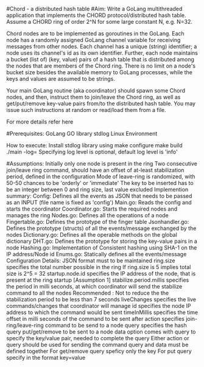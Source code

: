 

#Chord - a distributed hash table
#Aim:
Write a GoLang multithreaded application that implements the CHORD protocol/distributed hash table. Assume a CHORD ring of order 2^N for some large constant N, e.g. N=32.

Chord nodes are to be implemented as goroutines in the GoLang. Each node has a randomly assigned GoLang channel variable for receiving messages from other nodes. Each channel has a unique (string) identifier; a node uses its channel's id as its own identifier. Further, each node maintains a bucket (list of) (key, value) pairs of a hash table that is distributed among the nodes that are members of the Chord ring. There is no limit on a node's bucket size besides the available memory to GoLang processes, while the keys and values are assumed to be strings.

Your main GoLang routine (aka coordinator) should spawn some Chord nodes, and then, instruct them to join/leave the Chord ring, as well as get/put/remove key-value pairs from/to the distributed hash table. You may issue such instructions at random or read/load them from a file.

For more details refer here

#Prerequisites:
GoLang
GO library stdlog
Linux Environment

How to execute:
Install stdlog library using make configure
make build
./main -log=<loglevel>
Specifying log level is optional, default log level is 'info'
  
#Assumptions:
Initially only one node is present in the ring
Two consecutive join/leave ring command, should have an offset of at-least stabilization period, defined in the configuration
Mode of leave-ring is randomized, with 50-50 chances to be 'orderly' or 'immediate'
The key to be inserted has to be an integer between 0 and ring size, last value excluded
Implemention summary:
Config: Defines all the events as JSON that needs to be passed as an INPUT (file name is fixed as 'config')
Main.go: Reads the config and starts the coordinator
Coordinator.go: Starts the required nodes and manages the ring
Nodes.go: Defines all the operations of a node
Fingertable.go: Defines the prototype of the finger table
Jsonhandler.go: Defines the prototype (structs) of all the events/message exchanged by the nodes
Dictionary.go: Defines all the operable methods on the global dictionary
DHT.go: Defines the prototype for storing the key-value pairs in a node
Hashing.go: Implementation of Consistent hashing using SHA-1 on the IP address/Node id
Enums.go: Statically defines all the events/message
Configuration Details:
JSON format must to be maintained
ring.size specifies the total number possible in the ring
If ring.size is 5 implies total size is 2^5 = 32
startup.node.id specifies the IP address of the node, that is present at the ring startup [Assumption 1]
stabilize.period.millis specifies the period in milli seconds, at which coordinator will send the stabilize command to all the nodes
Recommended : Not to reduce the the stabilization period to be less than 7 seconds
liveChanges specifies the live commands/changes that coordinator will manage
id specifies the node IP address to which the command would be sent
timeInMillis specifies the time offset in milli seconds of the command to be sent after
action specifies join-ring/leave-ring command to be send to a node
query specifies the hash query put/get/remove to be sent to a node
data option comes with query to specify the key/value pair, needed to complete the query
Either action or query should be used for sending the command
query and data must be defined together
For get/remove query speficy only the key
For put query specify in the format key=value
